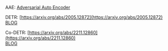 AAE: [Adversarial Auto Encoder](https://arxiv.org/abs/1511.05644)

DETR: [https://arxiv.org/abs/2005.12872](https://arxiv.org/abs/2005.12872)  
[BLOG](https://velog.io/@seungminchung/%EB%85%BC%EB%AC%B8-%EB%A6%AC%EB%B7%B0-DETR)

Co-DETR: [https://arxiv.org/abs/2211.12860](https://arxiv.org/abs/2211.12860)  
[BLOG](https://velog.io/@seungminchung/%EB%85%BC%EB%AC%B8%EB%A6%AC%EB%B7%B0-Co-DETR-DETR-with-Collaborative-Hybrid-Assignments-Training)
